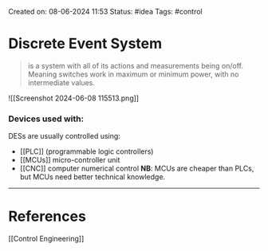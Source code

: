 Created on: 08-06-2024 11:53
Status: #idea
Tags: #control
# Discrete Event System
> is a system with all of its actions and measurements being on/off. Meaning switches work in maximum or minimum power, with no intermediate values.

![[Screenshot 2024-06-08 115513.png]]
### Devices used with:
DESs are usually controlled using:
- [[PLC]] (programmable logic controllers)
- [[MCUs]] micro-controller unit
- [[CNC]] computer numerical control
__NB__: MCUs are cheaper than PLCs, but MCUs need better technical knowledge.
-----------------
# References
[[Control Engineering]]